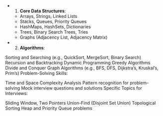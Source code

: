 - 1. __Core Data Structures__:

    - Arrays, Strings, Linked Lists
    - Stacks, Queues, Priority Queues
    - HashMaps, HashSets, Dictionaries
    - Trees, Binary Search Trees, Tries
    - Graphs (Adjacency List, Adjacency Matrix)
- 2. __Algorithms__:

Sorting and Searching (e.g., QuickSort, MergeSort, Binary Search)
Recursion and Backtracking
Dynamic Programming
Greedy Algorithms
Divide and Conquer
Graph Algorithms (e.g., BFS, DFS, Dijkstra’s, Kruskal’s, Prim’s)
Problem-Solving Skills:

Time and Space Complexity Analysis
Pattern recognition for problem-solving
Mock interview questions and solutions
Specific Topics for Interviews:

Sliding Window, Two Pointers
Union-Find (Disjoint Set Union)
Topological Sorting
Heap and Priority Queue problems